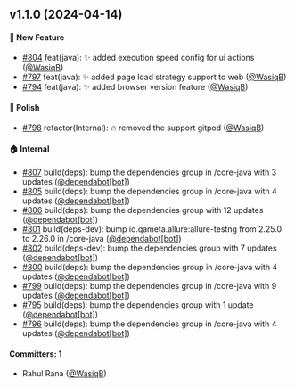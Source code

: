 
## v1.1.0 (2024-04-14)

#### :rocket: New Feature
* [#804](https://github.com/BoykaFramework/boyka-framework/pull/804) feat(java): :sparkles: added execution speed config for ui actions ([@WasiqB](https://github.com/WasiqB))
* [#797](https://github.com/BoykaFramework/boyka-framework/pull/797) feat(java): :sparkles: added page load strategy support to web ([@WasiqB](https://github.com/WasiqB))
* [#794](https://github.com/BoykaFramework/boyka-framework/pull/794) feat(java): :sparkles: added browser version feature ([@WasiqB](https://github.com/WasiqB))

#### :nail_care: Polish
* [#798](https://github.com/BoykaFramework/boyka-framework/pull/798) refactor(Internal): :fire: removed the support gitpod ([@WasiqB](https://github.com/WasiqB))

#### :house: Internal
* [#807](https://github.com/BoykaFramework/boyka-framework/pull/807) build(deps): bump the dependencies group in /core-java with 3 updates ([@dependabot[bot]](https://github.com/apps/dependabot))
* [#805](https://github.com/BoykaFramework/boyka-framework/pull/805) build(deps): bump the dependencies group in /core-java with 4 updates ([@dependabot[bot]](https://github.com/apps/dependabot))
* [#806](https://github.com/BoykaFramework/boyka-framework/pull/806) build(deps): bump the dependencies group with 12 updates ([@dependabot[bot]](https://github.com/apps/dependabot))
* [#801](https://github.com/BoykaFramework/boyka-framework/pull/801) build(deps-dev): bump io.qameta.allure:allure-testng from 2.25.0 to 2.26.0 in /core-java ([@dependabot[bot]](https://github.com/apps/dependabot))
* [#802](https://github.com/BoykaFramework/boyka-framework/pull/802) build(deps-dev): bump the dependencies group with 7 updates ([@dependabot[bot]](https://github.com/apps/dependabot))
* [#800](https://github.com/BoykaFramework/boyka-framework/pull/800) build(deps): bump the dependencies group in /core-java with 4 updates ([@dependabot[bot]](https://github.com/apps/dependabot))
* [#799](https://github.com/BoykaFramework/boyka-framework/pull/799) build(deps): bump the dependencies group in /core-java with 9 updates ([@dependabot[bot]](https://github.com/apps/dependabot))
* [#795](https://github.com/BoykaFramework/boyka-framework/pull/795) build(deps): bump the dependencies group with 1 update ([@dependabot[bot]](https://github.com/apps/dependabot))
* [#796](https://github.com/BoykaFramework/boyka-framework/pull/796) build(deps): bump the dependencies group in /core-java with 4 updates ([@dependabot[bot]](https://github.com/apps/dependabot))

#### Committers: 1
- Rahul Rana ([@WasiqB](https://github.com/WasiqB))
